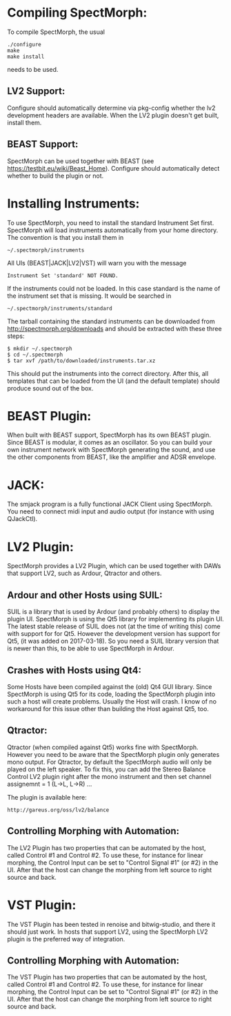 Compiling SpectMorph:
=====================

To compile SpectMorph, the usual

    ./configure
    make
    make install

needs to be used.

LV2 Support:
------------

Configure should automatically determine via pkg-config whether the lv2
development headers are available. When the LV2 plugin doesn't get built,
install them.

BEAST Support:
--------------

SpectMorph can be used together with BEAST (see
https://testbit.eu/wiki/Beast_Home).  Configure should automatically detect
whether to build the plugin or not.

Installing Instruments:
=======================

To use SpectMorph, you need to install the standard Instrument Set first.
SpectMorph will load instruments automatically from your home directory.
The convention is that you install them in

    ~/.spectmorph/instruments

All UIs (BEAST|JACK|LV2|VST) will warn you with the message

    Instrument Set 'standard' NOT FOUND.

If the instruments could not be loaded. In this case standard is the name
of the instrument set that is missing. It would be searched in

    ~/.spectmorph/instruments/standard

The tarball containing the standard instruments can be downloaded from
http://spectmorph.org/downloads and should be extracted with these three steps:

    $ mkdir ~/.spectmorph
    $ cd ~/.spectmorph
    $ tar xvf /path/to/downloaded/instruments.tar.xz

This should put the instruments into the correct directory. After this, all
templates that can be loaded from the UI (and the default template) should
produce sound out of the box.

BEAST Plugin:
=============

When built with BEAST support, SpectMorph has its own BEAST plugin. Since BEAST
is modular, it comes as an oscillator. So you can build your own instrument
network with SpectMorph generating the sound, and use the other components
from BEAST, like the amplifier and ADSR envelope.

JACK:
=====

The smjack program is a fully functional JACK Client using SpectMorph. You need
to connect midi input and audio output (for instance with using QJackCtl).

LV2 Plugin:
===========

SpectMorph provides a LV2 Plugin, which can be used together with DAWs that
support LV2, such as Ardour, Qtractor and others.

Ardour and other Hosts using SUIL:
----------------------------------

SUIL is a library that is used by Ardour (and probably others) to display the
plugin UI.  SpectMorph is using the Qt5 library for implementing its plugin UI.
The latest stable release of SUIL does not (at the time of writing this) come
with support for for Qt5. However the development version has support for Qt5,
(it was added on 2017-03-18). So you need a SUIL library version that is newer
than this, to be able to use SpectMorph in Ardour.

Crashes with Hosts using Qt4:
-----------------------------

Some Hosts have been compiled against the (old) Qt4 GUI library. Since
SpectMorph is using Qt5 for its code, loading the SpectMorph plugin into such a
host will create problems. Usually the Host will crash. I know of no workaround
for this issue other than building the Host against Qt5, too.

Qtractor:
---------

Qtractor (when compiled against Qt5) works fine with SpectMorph. However you
need to be aware that the SpectMorph plugin only generates mono output. For
Qtractor, by default the SpectMorph audio will only be played on the left
speaker. To fix this, you can add the Stereo Balance Control LV2 plugin right
after the mono instrument and then set channel assignemnt = 1 (L->L, L->R) ...

The plugin is available here:

    http://gareus.org/oss/lv2/balance

Controlling Morphing with Automation:
-------------------------------------

The LV2 Plugin has two properties that can be automated by the host, called
Control #1 and Control #2. To use these, for instance for linear morphing,
the Control Input can be set to "Control Signal #1" (or #2) in the UI. After
that the host can change the morphing from left source to right source and
back.

VST Plugin:
===========

The VST Plugin has been tested in renoise and bitwig-studio, and there it
should just work. In hosts that support LV2, using the SpectMorph LV2 plugin is
the preferred way of integration.

Controlling Morphing with Automation:
-------------------------------------
The VST Plugin has two properties that can be automated by the host, called
Control #1 and Control #2. To use these, for instance for linear morphing,
the Control Input can be set to "Control Signal #1" (or #2) in the UI. After
that the host can change the morphing from left source to right source and
back.
